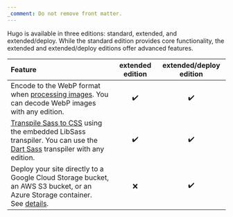 ```yaml
---
_comment: Do not remove front matter.
---
```


Hugo is available in three editions: standard, extended, and extended/deploy. While the standard edition provides core functionality, the extended and extended/deploy editions offer advanced features.

Feature|extended edition|extended/deploy edition
:--|:-:|:-:
Encode to the WebP format when [processing images][]. You can decode WebP images with any edition.|:heavy_check_mark:|:heavy_check_mark:
[Transpile Sass to CSS][] using the embedded LibSass transpiler. You can use the [Dart Sass][] transpiler with any edition.|:heavy_check_mark:|:heavy_check_mark:
Deploy your site directly to a Google Cloud Storage bucket, an AWS S3 bucket, or an Azure Storage container. See&nbsp;[details][].|:x:|:heavy_check_mark:

[dart sass]: /docs/reference/functions/css/sass/#dart-sass
[processing images]: /content-management/image-processing/
[transpile sass to css]: /docs/reference/functions/css/sass/
[details]: /docs/guides/host-and-deploy/deploy-with-hugo-deploy/
